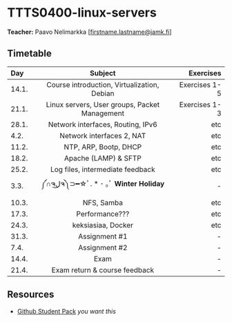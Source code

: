# TTTS0400-linux-servers

**Teacher:** Paavo Nelimarkka [firstname.lastname@jamk.fi]

## Timetable
| Day | Subject | Exercises |
|:--------|:----------:|-----:|
| 14.1. | Course introduction, Virtualization, Debian | Exercises 1-5 |  
| 21.1. | Linux servers, User groups, Packet Management  | Exercises 1-3 |  
| 28.1. | Network interfaces, Routing, IPv6 | etc | 
| 4.2. | Network interfaces 2, NAT | etc | 
| 11.2. | NTP, ARP, Bootp, DHCP | etc | 
| 18.2. | Apache (LAMP) & SFTP | etc | 
| 25.2. | Log files, intermediate feedback | etc | 
| 3.3. | ༼∩ຈل͜ຈ༽⊃━☆ﾟ. * ･ ｡ﾟ **Winter Holiday** | - | 
| 10.3. | NFS, Samba | etc | 
| 17.3. | Performance??? | etc | 
| 24.3. | keksiasiaa, Docker | etc | 
| 31.3. | Assignment #1 | - | 
| 7.4. | Assignment #2 | - | 
| 14.4. | Exam | - | 
| 21.4. | Exam return  & course feedback  | - | 

## Resources

- [Github Student Pack](https://education.github.com/pack) _you want this_
